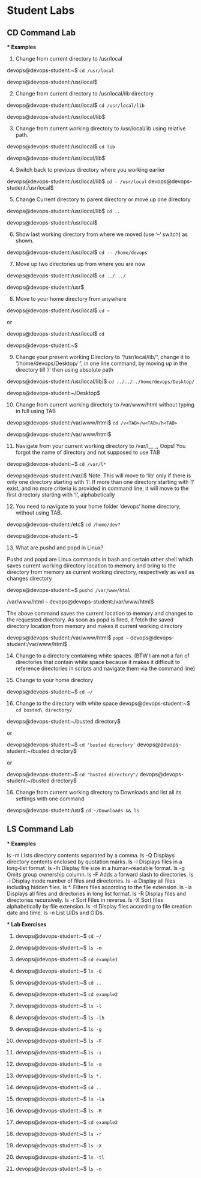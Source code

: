 # Student Labs

## CD Command Lab

**\* Examples**


1. Change from current directory to /usr/local

devops@devops-student:~$ `cd /usr/local`

devops@devops-student:/usr/local$ 

2. Change from current directory to /usr/local/lib directory

devops@devops-student:/usr/local$ `cd /usr/local/lib` 

devops@devops-student:/usr/local/lib$ 

3. Change from current working directory to /usr/local/lib using relative path.

devops@devops-student:/usr/local$ `cd lib` 

devops@devops-student:/usr/local/lib$ 

4. Switch back to previous directory where you working earlier

devops@devops-student:/usr/local/lib$ `cd - /usr/local` 
devops@devops-student:/usr/local$

5. Change Current directory to parent directory or move up one directory

devops@devops-student:/usr/local/lib$ `cd ..` 

devops@devops-student:/usr/local$ 

6. Show last working directory from where we moved (use ‘–‘ switch) as shown.

devops@devops-student:/usr/local$ `cd -- /home/devops`

7. Move up two directories up from where you are now

devops@devops-student:/usr/local$ `cd ../ ../` 

devops@devops-student:/usr$

8. Move to your home directory from anywhere

devops@devops-student:/usr/local$ `cd ~` 

or

devops@devops-student:/usr/local$ `cd` 

devops@devops-student:~$
 
9. Change your present working Directory to “/usr/local/lib/”, change it to “/home/devops/Desktop/ ”, in one line command, by moving up in the directory till ‘/’ then using absolute path

devops@devops-student:/usr/local/lib/$ `cd ../../../home/devops/Desktop/` 

devops@devops-student:~/Desktop$

10. Change from current working directory to /var/www/html without typing in full using TAB

devops@devops-student:/var/www/html$ `cd /v<TAB>/w<TAB>/h<TAB>`

devops@devops-student:/var/www/html$

11. Navigate from your current working directory to /var/l__ _, Oops! You forgot the name of directory and not supposed to use TAB

devops@devops-student:~$ `cd /var/l*` 

devops@devops-student:/var/l$ 
Note: This will move to ‘lib‘ only if there is only one directory starting with ‘l‘. If more than one directory starting with ‘l‘ exist, and no more criteria is provided in command line, it will move to the first directory starting with ‘l‘, alphabetically

12. You need to navigate to your home folder ‘devops‘ home directory, without using TAB.

devops@devops-student:/etc$ `cd /home/dev?` 

devops@devops-student:~$

13. What are pushd and popd in Linux?

Pushd and popd are Linux commands in bash and certain other shell which saves current working directory location to memory and bring to the directory from memory as current working directory, respectively as well as changes directory

devops@devops-student:~$ `pushd /var/www/html`

/var/www/html `~`
devops@devops-student:/var/www/html$
 
The above command saves the current location to memory and changes to the requested directory. As soon as popd is fired, it fetch the saved directory location from memory and makes it current working directory

devops@devops-student:/var/www/html$ `popd ~`
devops@devops-student:/var/www/html$ 

14. Change to a directory containing white spaces. (BTW I am not a fan of directories that contain white space because it makes it difficult to reference directories in scripts and navigate them via the command line)

15. Change to your home directory

devops@devops-student:~$ `cd ~/`

16. Change to the directory with white space
devops@devops-student:~$ `cd busted\ directory/`


devops@devops-student:~/busted directory$

or

devops@devops-student:~$ `cd 'busted directory'` 
devops@devops-student:~/busted directory$ 

or 

devops@devops-student:~$ `cd "busted directory"/` 
devops@devops-student:~/busted directory$

16. Change from current working directory to Downloads and list all its settings with one command

devops@devops-student:/usr$ `cd ~/Downloads && ls`

## LS Command Lab 

**\* Examples**

ls -m	Lists directory contents separated by a comma.
ls -Q	Displays directory contents enclosed by quotation marks.
ls -l	Displays files in a long-list format.
ls -lh	Display file size in a human-readable format.
ls -g	Omits group ownership column.
ls -F	Adds a forward slash to directories.
ls -i	Display inode number of files and directories.
ls -a	Display all files including hidden files.
ls *.	Filters files according to the file extension.
ls -la	Displays all files and directories in long list format.
ls -R	Display files and directories recursively.
ls -r	Sort Files in reverse.
ls -X	Sort files alphabetically by file extension.
ls -tl	Display files according to file creation date and time.
ls -n	List UIDs and GIDs.

**\* Lab Exercises**


1. devops@devops-student:~$ `cd ~/`

2. devops@devops-student:~$ `ls -m`

3. devops@devops-student:~$ `cd example1`

4. devops@devops-student:~$ `ls -Q`

5. devops@devops-student:~$ `cd ..`

6. devops@devops-student:~$ `cd example2`

7. devops@devops-student:~$ `ls -l`

8. devops@devops-student:~$ `ls -lh`

9. devops@devops-student:~$ `ls -g`

10. devops@devops-student:~$ `ls -F`

11. devops@devops-student:~$ `ls -i`

12. devops@devops-student:~$ `ls -a`

13. devops@devops-student:~$ `ls *.`

14. devops@devops-student:~$ `cd ..`

15. devops@devops-student:~$ `ls -la`

16. devops@devops-student:~$ `ls -R`

17. devops@devops-student:~$ `cd example2`

18. devops@devops-student:~$ `ls -r`

19. devops@devops-student:~$ `ls -X`

20. devops@devops-student:~$ `ls -tl`

21. devops@devops-student:~$ `ls -n`
